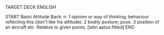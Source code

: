 TARGET DECK
ENGLISH

START
Basic
Attitude
Back: n. 1 opinion or way of thinking; behaviour reflecting this (don't like his attitude). 2 bodily posture; pose. 3 position of an aircraft etc. Relative to given points. [latin aptus fitted]
END
